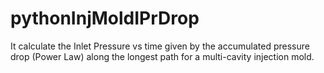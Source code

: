 # pythonInjMoldIPrDrop
It calculate the Inlet Pressure vs time given by the accumulated pressure drop (Power Law) along the longest path for a multi-cavity injection mold.
